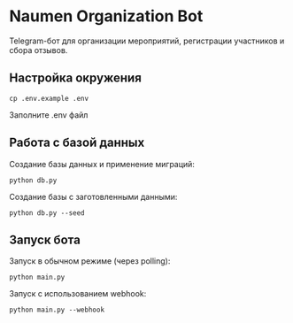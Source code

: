 # Naumen Organization Bot

Telegram-бот для организации мероприятий, регистрации участников и сбора отзывов.

## Настройка окружения

```
cp .env.example .env
```

Заполните .env файл

## Работа с базой данных

Создание базы данных и применение миграций:

```
python db.py
```

Создание базы с заготовленными данными:

```
python db.py --seed
```

## Запуск бота

Запуск в обычном режиме (через polling):

```
python main.py
```

Запуск с использованием webhook:

```
python main.py --webhook
```
